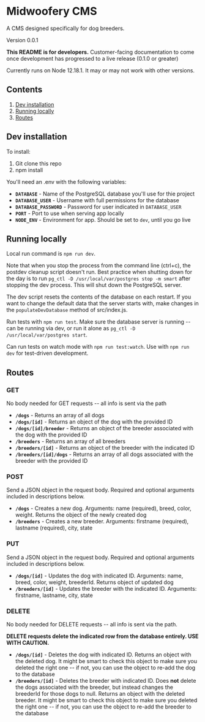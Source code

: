 # Midwoofery CMS

A CMS designed specifically for dog breeders.

Version 0.0.1

**This README is for developers.** Customer-facing documentation to come once development has progressed to a live release (0.1.0 or greater)

Currently runs on Node 12.18.1. It may or may not work with other versions.

## Contents

1. [Dev installation](#1)
2. [Running locally](#2)
3. [Routes](#3)

## <a id="1"></a>Dev installation

To install:

1. Git clone this repo
2. npm install

You'll need an .env with the following variables:

- **`DATABASE`** - Name of the PostgreSQL database you'll use for thie project
- **`DATABASE_USER`** - Username with full permissions for the database
- **`DATABASE_PASSWORD`** - Password for user indicated in `DATABASE_USER`
- **`PORT`** - Port to use when serving app locally
- **`NODE_ENV`** - Environment for app. Should be set to `dev`, until you go live

## <a id="2"></a>Running locally

Local run command is `npm run dev`.

Note that when you stop the process from the command line (ctrl+c), the
postdev cleanup script doesn't run. Best practice when shutting down for the day is to run `pg_ctl -D /usr/local/var/postgres stop -m smart` after stopping the dev process. This will shut down the PostgreSQL server.

The dev script resets the contents of the database on each restart. If you want to change the default data that the server starts with, make changes in the `populateDevDatabase` method of src/index.js.

Run tests with `npm run test`. Make sure the database server is running -- can be running via dev, or run it alone as `pg_ctl -D /usr/local/var/postgres start`.

Can run tests on watch mode with `npm run test:watch`. Use with `npm run dev` for test-driven development.

## <a id="3"></a>Routes

### GET

No body needed for GET requests -- all info is sent via the path

- **`/dogs`** - Returns an array of all dogs
- **`/dogs/[id]`** - Returns an object of the dog with the provided ID
- **`/dogs/[id]/breeder`** - Returns an object of the breeder associated with the dog with the provided ID
- **`/breeders`** - Returns an array of all breeders
- **`/breeders/[id]`** - Returns an object of the breeder with the indicated ID
- **`/breeders/[id]/dogs`** - Returns an array of all dogs associated with the breeder with the provided ID

### POST

Send a JSON object in the request body. Required and optional arguments included in descriptions below.

- **`/dogs`** - Creates a new dog. Arguments: name (required), breed, color, weight. Returns the object of the newly created dog
- **`/breeders`** - Creates a new breeder. Arguments: firstname (required), lastname (required), city, state

### PUT

Send a JSON object in the request body. Required and optional arguments included in descriptions below.

- **`/dogs/[id]`** - Updates the dog with indicated ID. Arguments: name, breed, color, weight, breederId. Returns object of updated dog
- **`/breeders/[id]`** - Updates the breeder with the indicated ID. Arguments: firstname, lastname, city, state

### DELETE

No body needed for DELETE requests -- all info is sent via the path.

**DELETE requests delete the indicated row from the database entirely. USE WITH CAUTION.**

- **`/dogs/[id]`** - Deletes the dog with indicated ID. Returns an object with the deleted dog. It might be smart to check this object to make sure you deleted the right one -- if not, you can use the object to re-add the dog to the database
- **`/breeders/[id]`** - Deletes the breeder with indicated ID. Does **not** delete the dogs associated with the breeder, but instead changes the breederId for those dogs to null. Returns an object with the deleted breeder. It might be smart to check this object to make sure you deleted the right one -- if not, you can use the object to re-add the breeder to the database
